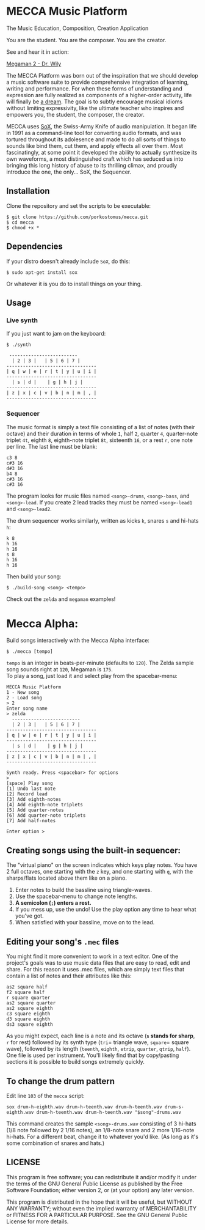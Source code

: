 # MECCA Music Platform

The Music Education, Composition, Creation Application

You are the student.
You are the composer.
You are the creator.

See and hear it in action:

[Megaman 2 - Dr. Wily](https://www.youtube.com/watch?v=2EVTeP9KlmM)  

The MECCA Platform was born out of the inspiration that we should develop a music software suite to provide comprehensive integration of learning, writing and performance. For when these forms of understanding and expression are fully realized as components of a higher-order activity, life will finally be [a dream](https://www.youtube.com/watch?v=0TgrorCZg80). The goal is to subtly encourage musical idioms without limiting expressivity, like the ultimate teacher who inspires and empowers you, the student, the composer, the creator.

MECCA uses [SoX](http://sox.sourceforge.net/), the Swiss-Army Knife of audio manipulation. It began life in 1991 as a command-line tool for converting audio formats, and was tortured throughout its adolesence and made to do all sorts of things to sounds like bind them, cut them, and apply effects all over them. Most fascinatingly, at some point it developed the ability to actually synthesize its own waveforms, a most distinguished craft which has seduced us into bringing this long history of abuse to its thrilling climax, and proudly introduce the one, the only... SoX, the Sequencer.

## Installation

Clone the repository and set the scripts to be executable:

    $ git clone https://github.com/porkostomus/mecca.git
    $ cd mecca
    $ chmod +x *

## Dependencies

If your distro doesn't already include `SoX`, do this:

    $ sudo apt-get install sox

Or whatever it is you do to install things on your thing.

## Usage

### Live synth

If you just want to jam on the keyboard:

```
$ ./synth
```

```
 -------------------------
  | 2 | 3 |   | 5 | 6 | 7 |
---------------------------------
| q | w | e | r | t | y | u | i |
---------------------------------
  | s | d |    | g | h | j |
---------------------------------
| z | x | c | v | b | n | m | , |
---------------------------------
```

### Sequencer

The music format is simply a text file consisting of a list of notes (with their octave) and their duration in terms of whole `1`, half `2`, quarter `4`, quarter-note triplet `4t`, eighth `8`, eighth-note triplet `8t`, sixteenth `16`, or a rest `r`, one note per line. The last line must be blank:

```
c3 8
c#3 16
d#3 16
b4 8
c#3 16
c#3 16

```

The program looks for music files named `<song>-drums`, `<song>-bass`, and `<song>-lead`. If you create 2 lead tracks they must be named `<song>-lead1` and `<song>-lead2`.

The drum sequencer works similarly, written as kicks `k`, snares `s` and hi-hats `h`:

```
k 8
h 16
h 16
s 8
h 16
h 16

```

Then build your song:

```
$ ./build-song <song> <tempo>
```

Check out the `zelda` and `megaman` examples!

# Mecca Alpha:

Build songs interactively with the Mecca Alpha interface:

    $ ./mecca [tempo]
    
`tempo` is an integer in beats-per-minute (defaults to `120`).
The Zelda sample song sounds right at `120`, Megaman is `175`.  
To play a song, just load it and select play from the spacebar-menu:

    MECCA Music Platform
    1 - New song
    2 - Load song
    > 2
    Enter song name
    > zelda
      -------------------------
      | 2 | 3 |   | 5 | 6 | 7 |
    ---------------------------------
    | q | w | e | r | t | y | u | i |
    ---------------------------------
      | s | d |    | g | h | j |
    ---------------------------------
    | z | x | c | v | b | n | m | , |
    ---------------------------------

    Synth ready. Press <spacebar> for options
    > 
    [space] Play song
    [1] Undo last note
    [2] Record lead
    [3] Add eighth-notes
    [4] Add eighth-note triplets
    [5] Add quarter-notes
    [6] Add quarter-note triplets
    [7] Add half-notes

    Enter option >

## Creating songs using the built-in sequencer:
    
The "virtual piano" on the screen indicates which keys play notes.
You have 2 full octaves, one starting with the `z` key, and one starting with `q`, with the sharps/flats located above them like on a piano.
1. Enter notes to build the bassline using triangle-waves.
2. Use the spacebar-menu to change note lengths.
3. **A semicolon (`;`) enters a rest.**
4. If you mess up, use the undo! Use the play option any time to hear what you've got.
5. When satisfied with your bassline, move on to the lead.

## Editing your song's `.mec` files

You might find it more convenient to work in a text editor. One of the project's goals was to use music data files that are easy to read, edit and share. For this reason it uses .mec files, which are simply text files that contain a list of notes and their attributes like this:

    as2 square half
    f2 square half
    r square quarter
    as2 square quarter
    as2 square eighth
    c3 square eighth
    d3 square eighth
    ds3 square eighth   
    
As you might expect, each line is a note and its octave (**`s` stands for sharp**, `r` for rest) followed by its synth type (`tri`= triangle wave, `square`= square wave), followed by its length (`teenth`, `eighth`, `etrip`, `quarter`, `qtrip`, `half`).  One file is used per instrument. You'll likely find that by copy/pasting sections it is possible to build songs extremely quickly.

## To change the drum pattern

Edit line `103` of the `mecca` script:

```
sox drum-h-eighth.wav drum-h-teenth.wav drum-h-teenth.wav drum-s-eighth.wav drum-h-teenth.wav drum-h-teenth.wav "$song"-drums.wav
```

This command creates the sample `<song>-drums.wav` consisting of 3 hi-hats (1/8 note followed by 2 1/16 notes), an 1/8-note snare and 2 more 1/16-note hi-hats. For a different beat, change it to whatever you'd like. (As long as it's some combination of snares and hats.)

## LICENSE

This program is free software; you can redistribute it and/or modify it under the terms of the GNU General Public License as published by the Free Software Foundation; either version 2, or (at your option) any later version.

This program is distributed in the hope that it will be useful, but WITHOUT ANY WARRANTY; without even the implied warranty of MERCHANTABILITY or FITNESS FOR A PARTICULAR PURPOSE. See the GNU General Public License for more details.
